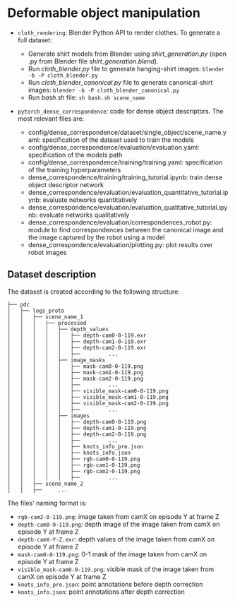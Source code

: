 # Deformable object manipulation

* `cloth_rendering`: Blender Python API to render clothes. To generate a full dataset:
    * Generate shirt models from Blender using *shirt_generation.py* (open .py from Blender file *shirt_generation.blend*).
    * Run *cloth_blender.py* file to generate hanging-shirt images: `blender -b -P cloth_blender.py`
    * Run *cloth_blender_canonical.py* file to generate canonical-shirt images: `blender -b -P cloth_blender_canonical.py`
    * Run *bash.sh* file: `sh bash.sh scene_name`
    
* `pytorch_dense_correspondence`: code for dense object descriptors. The most relevant files are:
    * config/dense_correspondence/dataset/single_object/scene_name.yaml: specification of the dataset used to train the models
    * config/dense_correspondence/evaluation/evaluation.yaml: specification of the models path
    * config/dense_correspondence/training/training.yaml: specification of the training hyperparameters
    * dense_correspondence/training/training_tutorial.ipynb: train dense object descriptor network
    * dense_correspondence/evaluation/evaluation_quantitative_tutorial.ipynb: evaluate networks quantitatively
    * dense_correspondence/evaluation/evaluation_qualitative_tutorial.ipynb: evaluate networks qualitatively
    * dense_correspondence/evaluation/correspondences_robot.py: module to find correspondences between the canonical image and the image captured by the robot using a model
    * dense_correspondence/evaluation/plotting.py: plot results over robot images

## Dataset description

The dataset is created according to the following structure:
```
├── pdc
│   ├── logs_proto
│   │   ├── scene_name_1
│   │   │   ├── processed
│   │   │   │   ├── depth_values
│   │   │   │   │   ├── depth-cam0-0-119.exr
│   │   │   │   │   ├── depth-cam1-0-119.exr
│   │   │   │   │   ├── depth-cam2-0-119.exr
│   │   │   │   │   ├──         ...
│   │   │   │   ├── image_masks
│   │   │   │   │   ├── mask-cam0-0-119.png
│   │   │   │   │   ├── mask-cam1-0-119.png
│   │   │   │   │   ├── mask-cam2-0-119.png
│   │   │   │   │   ├──         ...
│   │   │   │   │   ├── visible_mask-cam0-0-119.png
│   │   │   │   │   ├── visible_mask-cam1-0-119.png
│   │   │   │   │   ├── visible_mask-cam2-0-119.png
│   │   │   │   │   ├──         ...
│   │   │   │   ├── images
│   │   │   │   │   ├── depth-cam0-0-119.png
│   │   │   │   │   ├── depth-cam1-0-119.png
│   │   │   │   │   ├── depth-cam2-0-119.png
│   │   │   │   │   ├──         ...
│   │   │   │   │   ├── knots_info_pre.json
│   │   │   │   │   ├── knots_info.json
│   │   │   │   │   ├── rgb-cam0-0-119.png
│   │   │   │   │   ├── rgb-cam1-0-119.png
│   │   │   │   │   ├── rgb-cam2-0-119.png
│   │   │   │   │   ├──         ...
│   │   ├── scene_name_2
│   │   ├──     ...
```

The files' naming format is:
* `rgb-cam2-0-119.png`: image taken from camX on episode Y at frame Z
* `depth-cam0-0-119.png`: depth image of the image taken from camX on episode Y at frame Z
* `depth-camX-Y-Z.exr`: depth values of the image taken from camX on episode Y at frame Z
* `mask-cam0-0-119.png`: 0-1 mask of the image taken from camX on episode Y at frame Z
* `visible_mask-cam0-0-119.png`: visible mask of the image taken from camX on episode Y at frame Z
* `knots_info_pre.json`: point annotations before depth correction
* `knots_info.json`: point annotations after depth correction
